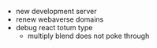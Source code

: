- new development server
- renew webaverse domains
- debug react totum type
  - multiply blend does not poke through